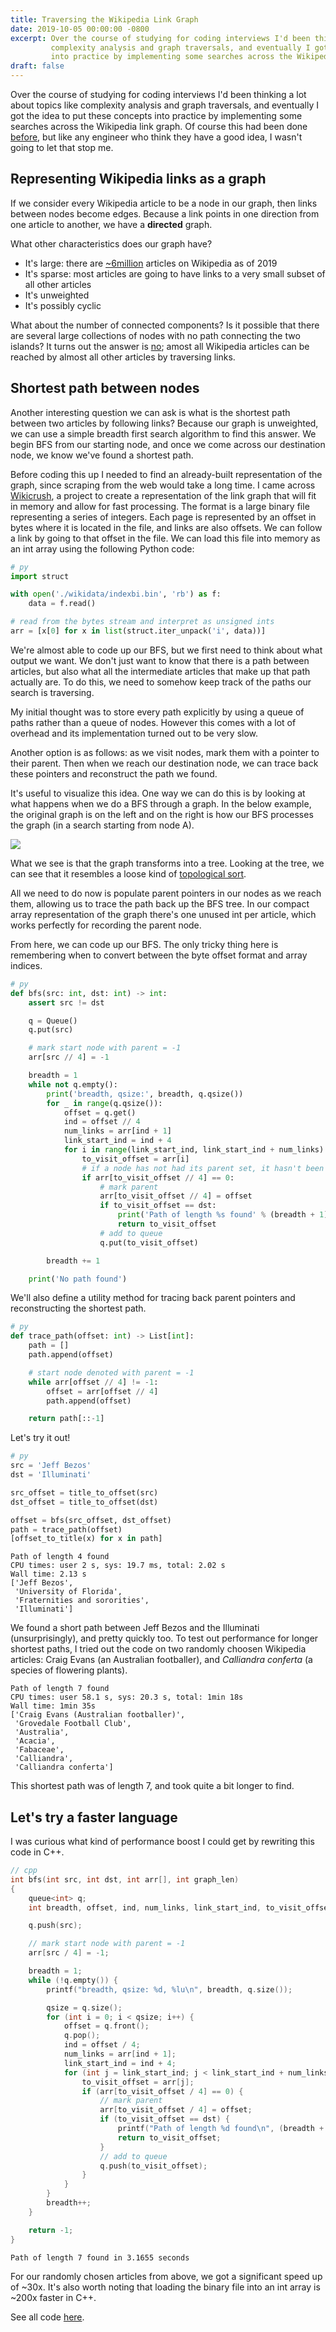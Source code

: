 ```yaml
---
title: Traversing the Wikipedia Link Graph
date: 2019-10-05 00:00:00 -0800
excerpt: Over the course of studying for coding interviews I'd been thinking a lot about topics like
         complexity analysis and graph traversals, and eventually I got the idea to put these concepts
         into practice by implementing some searches across the Wikipedia link graph.
draft: false
---
```


Over the course of studying for coding interviews I'd been thinking a lot about topics like
complexity analysis and graph traversals, and eventually I got the idea to put these concepts
into practice by implementing some searches across the Wikipedia link graph.
Of course this had been done [before][rate-with-science], but like any engineer who think
they have a good idea, I wasn't going to let that stop me.

## Representing Wikipedia links as a graph

If we consider every Wikipedia article to be a node in our graph, then links between nodes
become edges. Because a link points in one direction from one article to another, we have
a **directed** graph.

What other characteristics does our graph have?
* It's large: there are [~6million][wikicount] articles on Wikipedia as of 2019
* It's sparse: most articles are going to have links to a very small subset of all other articles
* It's unweighted
* It's possibly cyclic

What about the number of connected components? Is it possible that there are several large
collections of nodes with no path connecting the two islands? It turns out the answer is
[no][six-degrees]; amost all Wikipedia articles can be reached by almost all other articles
by traversing links.

## Shortest path between nodes

Another interesting question we can ask is what is the shortest path between two articles
by following links? Because our graph is unweighted, we can use a simple breadth first search
algorithm to find this answer. We begin BFS from our starting node, and once we come across
our destination node, we know we've found a shortest path.

Before coding this up I needed to find an already-built representation of the graph, since
scraping from the web would take a long time. I came across [Wikicrush][wikicrush], a project
to create a representation of the link graph that will fit in memory and allow for fast processing.
The format is a large binary file representing a series of integers. Each page is represented by
an offset in bytes where it is located in the file, and links are also offsets. We can follow a
link by going to that offset in the file. We can load this file into memory as an int array using
the following Python code:

```python
# py
import struct

with open('./wikidata/indexbi.bin', 'rb') as f:
    data = f.read()

# read from the bytes stream and interpret as unsigned ints
arr = [x[0] for x in list(struct.iter_unpack('i', data))]
```

We're almost able to code up our BFS, but we first need to think about what output we want.
We don't just want to know that there is a path between articles, but also what all the
intermediate articles that make up that path actually are. To do this, we need to somehow keep
track of the paths our search is traversing.

My initial thought was to store every path explicitly by using a queue of paths rather than a
queue of nodes. However this comes with a lot of overhead and its implementation turned out to
be very slow.

Another option is as follows: as we visit nodes, mark them with a pointer to their parent.
Then when we reach our destination node, we can trace back these pointers and reconstruct the
path we found.

It's useful to visualize this idea. One way we can do this is by looking at what happens when
we do a BFS through a graph. In the below example, the original graph is on the left and on the
right is how our BFS processes the graph (in a search starting from node A).

![](./topological_sort.png)

What we see is that the graph transforms into a tree. Looking at the tree, we can see that it
resembles a loose kind of [topological sort][topological-sort].

<!-- where a level of depth N corresponds to the contents of a queue in BFS at breadth N -->

All we need to do now is populate parent pointers in our nodes as we reach them, allowing us
to trace the path back up the BFS tree. In our compact array representation of the graph there's
one unused int per article, which works perfectly for recording the parent node.

From here, we can code up our BFS. The only tricky thing here is remembering when to convert
between the byte offset format and array indices.

```python
# py
def bfs(src: int, dst: int) -> int:
    assert src != dst

    q = Queue()
    q.put(src)

    # mark start node with parent = -1
    arr[src // 4] = -1

    breadth = 1
    while not q.empty():
        print('breadth, qsize:', breadth, q.qsize())
        for _ in range(q.qsize()):
            offset = q.get()
            ind = offset // 4
            num_links = arr[ind + 1]
            link_start_ind = ind + 4
            for i in range(link_start_ind, link_start_ind + num_links):
                to_visit_offset = arr[i]
                # if a node has not had its parent set, it hasn't been visited
                if arr[to_visit_offset // 4] == 0:
                    # mark parent
                    arr[to_visit_offset // 4] = offset
                    if to_visit_offset == dst:
                        print('Path of length %s found' % (breadth + 1))
                        return to_visit_offset
                    # add to queue
                    q.put(to_visit_offset)

        breadth += 1

    print('No path found')
```

We'll also define a utility method for tracing back parent pointers and reconstructing the
shortest path.

```python
# py
def trace_path(offset: int) -> List[int]:
    path = []
    path.append(offset)

    # start node denoted with parent = -1
    while arr[offset // 4] != -1:
        offset = arr[offset // 4]
        path.append(offset)

    return path[::-1]
```

Let's try it out!

```python
# py
src = 'Jeff Bezos'
dst = 'Illuminati'

src_offset = title_to_offset(src)
dst_offset = title_to_offset(dst)

offset = bfs(src_offset, dst_offset)
path = trace_path(offset)
[offset_to_title(x) for x in path]
```
```
Path of length 4 found
CPU times: user 2 s, sys: 19.7 ms, total: 2.02 s
Wall time: 2.13 s
['Jeff Bezos',
 'University of Florida',
 'Fraternities and sororities',
 'Illuminati']
```

We found a short path between Jeff Bezos and the Illuminati (unsurprisingly), and pretty
quickly too. To test out performance for longer shortest paths, I tried out the code on
two randomly choosen Wikipedia articles: Craig Evans (an Australian footballer), and
*Calliandra conferta* (a species of flowering plants).
```
Path of length 7 found
CPU times: user 58.1 s, sys: 20.3 s, total: 1min 18s
Wall time: 1min 35s
['Craig Evans (Australian footballer)',
 'Grovedale Football Club',
 'Australia',
 'Acacia',
 'Fabaceae',
 'Calliandra',
 'Calliandra conferta']
```

This shortest path was of length 7, and took quite a bit longer to find.

## Let's try a faster language

I was curious what kind of performance boost I could get by rewriting this code in C++.

```c++
// cpp
int bfs(int src, int dst, int arr[], int graph_len)
{
    queue<int> q;
    int breadth, offset, ind, num_links, link_start_ind, to_visit_offset, qsize;

    q.push(src);

    // mark start node with parent = -1
    arr[src / 4] = -1;

    breadth = 1;
    while (!q.empty()) {
        printf("breadth, qsize: %d, %lu\n", breadth, q.size());

        qsize = q.size();
        for (int i = 0; i < qsize; i++) {
            offset = q.front();
            q.pop();
            ind = offset / 4;
            num_links = arr[ind + 1];
            link_start_ind = ind + 4;
            for (int j = link_start_ind; j < link_start_ind + num_links; j++) {
                to_visit_offset = arr[j];
                if (arr[to_visit_offset / 4] == 0) {
                    // mark parent
                    arr[to_visit_offset / 4] = offset;
                    if (to_visit_offset == dst) {
                        printf("Path of length %d found\n", (breadth + 1));
                        return to_visit_offset;
                    }
                    // add to queue
                    q.push(to_visit_offset);
                }
            }
        }
        breadth++;
    }

    return -1;
}
```
```
Path of length 7 found in 3.1655 seconds
```

For our randomly chosen articles from above, we got a significant speed up of ~30x.
It's also worth noting that loading the binary file into an int array is ~200x faster in C++.

See all code [here][code].


[rate-with-science]: http://ratewithscience.thume.net/
[wikicount]: https://wikicount.net/
[six-degrees]: http://mu.netsoc.ie/wiki/
[wikicrush]: https://github.com/trishume/wikicrush/tree/master
[topological-sort]: https://en.wikipedia.org/wiki/Topological_sorting
[code]: https://github.com/cselig/wiki-graph
